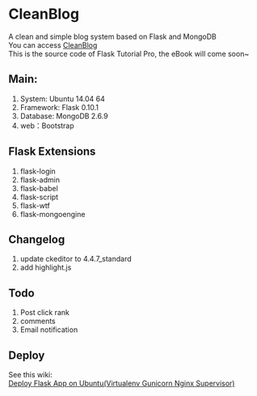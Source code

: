 CleanBlog
=========

A clean and simple  blog system based on Flask and MongoDB  
You can access [CleanBlog](http://flaskblog.me/)   
This is the source code of Flask Tutorial Pro, the eBook will come soon~  

## Main:
1. System: Ubuntu 14.04 64
2. Framework: Flask 0.10.1
3. Database: MongoDB 2.6.9
4. web：Bootstrap

## Flask Extensions  
1. flask-login  
2. flask-admin  
3. flask-babel
4. flask-script
5. flask-wtf
6. flask-mongoengine  

## Changelog  
1. update ckeditor to 4.4.7_standard  
2. add highlight.js  

## Todo  
1. Post click rank  
2. comments  
3. Email notification   

## Deploy
See this wiki:  
[Deploy Flask App on Ubuntu(Virtualenv Gunicorn Nginx Supervisor)](https://github.com/defshine/flaskblog/wiki/Deploy-Flask-App-on-Ubuntu(Virtualenv-Gunicorn-Nginx-Supervisor))
